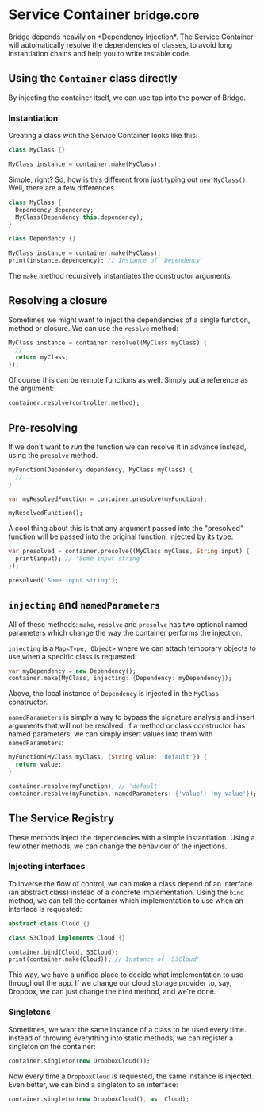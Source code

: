 # Service Container <small>bridge.core</small>
<p class='lead'>
Bridge depends heavily on *Dependency Injection*. The Service Container will automatically resolve the dependencies of
classes, to avoid long instantiation chains and help you to write testable code.
</p>

## Using the `Container` class directly
By injecting the container itself, we can use tap into the power of Bridge.

### Instantiation
Creating a class with the Service Container looks like this:

```dart
class MyClass {}
```
```dart
MyClass instance = container.make(MyClass);
```

Simple, right? So, how is this different from just typing out `new MyClass()`. Well, there are a few differences.

```dart
class MyClass {
  Dependency dependency;
  MyClass(Dependency this.dependency);
}

class Dependency {}
```
```dart
MyClass instance = container.make(MyClass);
print(instance.dependency); // Instance of 'Dependency'
```

The `make` method recursively instantiates the constructor arguments.

## Resolving a closure
Sometimes we might want to inject the dependencies of a single function, method or closure. We can use the `resolve`
method:

```dart
MyClass instance = container.resolve((MyClass myClass) {
  // ...
  return myClass;
});
```

Of course this can be remote functions as well. Simply put a reference as the argument:

```dart
container.resolve(controller.method);
```

## Pre-resolving
If we don't want to *run* the function we can resolve it in advance instead, using the `presolve` method.

```dart
myFunction(Dependency dependency, MyClass myClass) {
  // ...
}

var myResolvedFunction = container.presolve(myFunction);

myResolvedFunction();
```

A cool thing about this is that any argument passed into the "presolved" function will be passed into the original
function, injected by its type:
```dart
var presolved = container.presolve((MyClass myClass, String input) {
  print(input); // 'Some input string'
});

presolved('Some input string');
```

## `injecting` and `namedParameters`
All of these methods: `make`, `resolve` and `presolve` has two optional named parameters which change the way the
container performs the injection.

`injecting` is a `Map<Type, Object>` where we can attach temporary objects to use when a specific class is requested:

```dart
var myDependency = new Dependency();
container.make(MyClass, injecting: {Dependency: myDependency});
```

Above, the local instance of `Dependency` is injected in the `MyClass` constructor.

`namedParameters` is simply a way to bypass the signature analysis and insert arguments that will not be resolved. If a
method or class constructor has named parameters, we can simply insert values into them with `namedParameters`:

```dart
myFunction(MyClass myClass, {String value: 'default'}) {
  return value;
}

container.resolve(myFunction); // 'default'
container.resolve(myFunction, namedParameters: {'value': 'my value'}); // 'my value'
```

## The Service Registry
These methods inject the dependencies with a simple instantiation. Using a few other methods, we can change the
behaviour of the injections.

### Injecting interfaces
To inverse the flow of control, we can make a class depend of an interface (an abstract class) instead of a concrete
implementation. Using the `bind` method, we can tell the container which implementation to use when an interface is
requested:

```dart
abstract class Cloud {}

class S3Cloud implements Cloud {}
```
```dart
container.bind(Cloud, S3Cloud);
print(container.make(Cloud)); // Instance of 'S3Cloud'
```

This way, we have a unified place to decide what implementation to use throughout the app. If we change our cloud
storage provider to, say, Dropbox, we can just change the `bind` method, and we're done.

### Singletons
Sometimes, we want the same instance of a class to be used every time. Instead of throwing everything into static
methods, we can register a singleton on the container:

```dart
container.singleton(new DropboxCloud());
```

Now every time a `DropboxCloud` is requested, the same instance is injected. Even better, we can bind a singleton to
an interface:

```dart
container.singleton(new DropboxCloud(), as: Cloud);
```